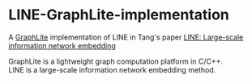 # LINE-GraphLite-implementation
A [GraphLite][1] implementation of LINE in Tang's paper [LINE: Large-scale information network embedding][2]

GraphLite is a lightweight graph computation platform in C/C++.  
LINE is a large-scale information network embedding method.

[1]: https://github.com/schencoding/GraphLite
[2]: https://arxiv.org/abs/1503.03578
